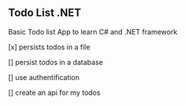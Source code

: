## Todo List .NET

Basic Todo list App to learn C# and .NET framework

[x] persists todos in a file 

[] persist todos in a database

[] use authentification

[] create an api for my todos